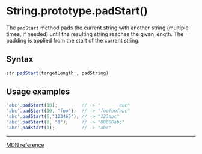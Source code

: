 # String.prototype.padStart()

The `padStart` method pads the current string with another string (multiple times, if needed) until the resulting string reaches the given length. The padding is applied from the start of the current string.

## Syntax

```js
str.padStart(targetLength , padString)
```

## Usage examples

```js
'abc'.padStart(10);         // -> "       abc"
'abc'.padStart(10, "foo");  // -> "foofoofabc"
'abc'.padStart(6,"123465"); // -> "123abc"
'abc'.padStart(8, "0");     // -> "00000abc"
'abc'.padStart(1);          // -> "abc"
```

---

[MDN reference](https://developer.mozilla.org/en-US/docs/Web/JavaScript/Reference/Global_Objects/String/padStart)
